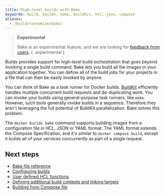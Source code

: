 ```yaml
---
title: High-level builds with Bake
keywords: build, buildx, bake, buildkit, hcl, json, compose
aliases:
  - /build/customize/bake/
---
```


> **Experimental**
>
> Bake is an experimental feature, and we are looking for
> [feedback from users](https://github.com/docker/buildx/issues).
{ .experimental }

Buildx provides support for high-level build orchestration that goes beyond
invoking a single build command. Bake lets you build all the images in your
application together. You can define all of the build jobs for your projects in
a file that can then be easily invoked by anyone.

You can think of Bake as a task runner for Docker builds.
[BuildKit](https://github.com/moby/buildkit) efficiently handles multiple
concurrent build requests and de-duplicating work. You can invoke your builds
using general-purpose task runners, like `make`. However, such tools generally
invoke builds in a sequence. Therefore they aren't leveraging the full
potential of BuildKit parallelization. Bake solves this problem.

The `docker buildx bake` command supports building images from a configuration
file in HCL, JSON or YAML format. The YAML format extends the Compose
Specification, and it's similar to `docker compose build`, except it builds all
of your services concurrently as part of a single request.

## Next steps

- [Bake file reference](./reference.md)
- [Configuring builds](./configuring-build.md)
- [User defined HCL functions](./advanced.md)
- [Defining additional build contexts and linking targets](./build-contexts.md)
- [Building from Compose file](./compose-file.md)

